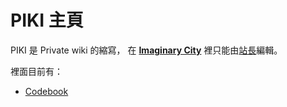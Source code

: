 # PIKI 主頁

PIKI 是 Private wiki 的縮寫，
在 **[Imaginary City](piki://imaginary-city)** 裡只能由[站長](piki://mudream)編輯。

裡面目前有：

* [Codebook](piki://codebook)
